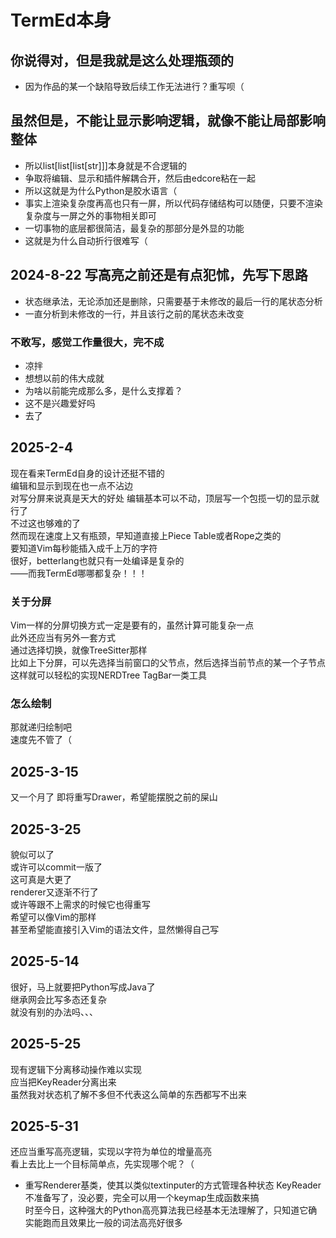 # TermEd本身
## 你说得对，但是我就是这么处理瓶颈的
- 因为作品的某一个缺陷导致后续工作无法进行？重写呗（
## 虽然但是，不能让显示影响逻辑，就像不能让局部影响整体
- 所以list[list[list[str]]]本身就是不合逻辑的
- 争取将编辑、显示和插件解耦合开，然后由edcore粘在一起
- 所以这就是为什么Python是胶水语言（
- 事实上渲染复杂度再高也只有一屏，所以代码存储结构可以随便，只要不渲染复杂度与一屏之外的事物相关即可
- 一切事物的底层都很简洁，最复杂的那部分是外显的功能
- 这就是为什么自动折行很难写（
## 2024-8-22 写高亮之前还是有点犯怵，先写下思路
- 状态继承法，无论添加还是删除，只需要基于未修改的最后一行的尾状态分析
- 一直分析到未修改的一行，并且该行之前的尾状态未改变
### 不敢写，感觉工作量很大，完不成
- 凉拌
- 想想以前的伟大成就
- 为啥以前能完成那么多，是什么支撑着？
- 这不是兴趣爱好吗
- 去了
## 2025-2-4
现在看来TermEd自身的设计还挺不错的  
编辑和显示到现在也一点不沾边  
对写分屏来说真是天大的好处
编辑基本可以不动，顶层写一个包揽一切的显示就行了  
不过这也够难的了  
然而现在速度上又有瓶颈，早知道直接上Piece Table或者Rope之类的  
要知道Vim每秒能插入成千上万的字符  
很好，betterlang也就只有一处编译是复杂的  
——而我TermEd哪哪都复杂！！！  
### 关于分屏
Vim一样的分屏切换方式一定是要有的，虽然计算可能复杂一点  
此外还应当有另外一套方式  
通过选择切换，就像TreeSitter那样  
比如上下分屏，可以先选择当前窗口的父节点，然后选择当前节点的某一个子节点
这样就可以轻松的实现NERDTree TagBar一类工具  
### 怎么绘制
那就递归绘制吧  
速度先不管了（  
## 2025-3-15
又一个月了
即将重写Drawer，希望能摆脱之前的屎山
## 2025-3-25
貌似可以了  
或许可以commit一版了  
这可真是大更了  
renderer又逐渐不行了  
或许等跟不上需求的时候它也得重写  
希望可以像Vim的那样  
甚至希望能直接引入Vim的语法文件，显然懒得自己写
## 2025-5-14
很好，马上就要把Python写成Java了  
继承网会比写多态还复杂  
就没有别的办法吗、、、
## 2025-5-25
现有逻辑下分离移动操作难以实现  
应当把KeyReader分离出来  
虽然我对状态机了解不多但不代表这么简单的东西都写不出来
## 2025-5-31
还应当重写高亮逻辑，实现以字符为单位的增量高亮  
看上去比上一个目标简单点，先实现哪个呢？（
- 重写Renderer基类，使其以类似textinputer的方式管理各种状态
KeyReader不准备写了，没必要，完全可以用一个keymap生成函数来搞  
时至今日，这种强大的Python高亮算法我已经基本无法理解了，只知道它确实能跑而且效果比一般的词法高亮好很多
